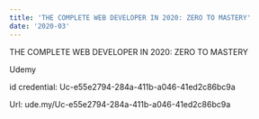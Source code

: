 ```yaml
---
title: 'THE COMPLETE WEB DEVELOPER IN 2020: ZERO TO MASTERY'
date: '2020-03'
---
```


THE COMPLETE WEB DEVELOPER IN 2020: ZERO TO MASTERY

Udemy

id credential: Uc-e55e2794-284a-411b-a046-41ed2c86bc9a

Url: ude.my/Uc-e55e2794-284a-411b-a046-41ed2c86bc9a
